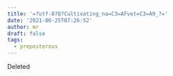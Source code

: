 ```yaml
---
title: '=?utf-8?Q?Cultivating_na=C3=AFvet=C3=A9_?='
date: '2021-06-25T07:26:52'
author: mr
draft: false
tags:
  - preposterous
---
```

Deleted

